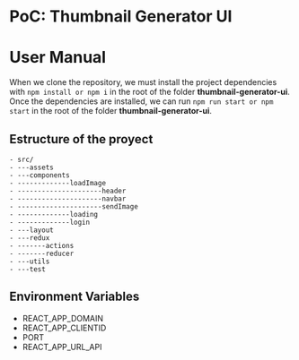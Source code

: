 # PoC: Thumbnail Generator UI

# User Manual

When we clone the repository, we must install the project dependencies with `npm install or npm i` in the root of the folder **thumbnail-generator-ui**.
Once the dependencies are installed, we can run `npm run start or npm start` in the root of the folder **thumbnail-generator-ui**.

## Estructure of the proyect

    - src/
    - ---assets
    - ---components
    - -------------loadImage
    - ---------------------header
    - ---------------------navbar
    - ---------------------sendImage
    - -------------loading
    - -------------login
    - ---layout
    - ---redux
    - -------actions
    - -------reducer
    - ---utils
    - ---test

## Environment Variables

- REACT_APP_DOMAIN
- REACT_APP_CLIENTID
- PORT
- REACT_APP_URL_API
